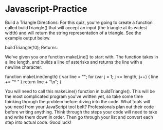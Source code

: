 # Javascript-Practice
Build a Triangle
Directions:
For this quiz, you're going to create a function called buildTriangle() that will accept an input (the triangle at its widest width) and will return the string representation of a triangle. 
See the example output below.

buildTriangle(10);
Returns:

We've given you one function makeLine() to start with. The function takes in a line length, and builds a line of asterisks and returns the line with a newline character.

function makeLine(length) {
  var line = "";
  for (var j = 1; j <= length; j++) {
    line += "* "
  }
  return line + "\n";
}

You will need to call this makeLine() function in buildTriangle().
This will be the most complicated program you've written yet, so take some time thinking through the problem before diving into the code. What tools will you need from your JavaScript tool belt? Professionals plan out their code before writing anything. Think through the steps your code will need to take and write them down in order. Then go through your list and convert each step into actual code. Good luck!
